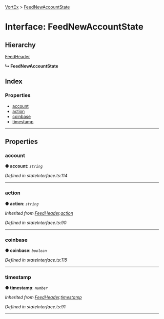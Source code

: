 [VortΞx](../README.md) > [FeedNewAccountState](../interfaces/feednewaccountstate.md)

# Interface: FeedNewAccountState

## Hierarchy

 [FeedHeader](feedheader.md)

**↳ FeedNewAccountState**

## Index

### Properties

* [account](feednewaccountstate.md#account)
* [action](feednewaccountstate.md#action)
* [coinbase](feednewaccountstate.md#coinbase)
* [timestamp](feednewaccountstate.md#timestamp)

---

## Properties

<a id="account"></a>

###  account

**● account**: *`string`*

*Defined in stateInterface.ts:114*

___
<a id="action"></a>

###  action

**● action**: *`string`*

*Inherited from [FeedHeader](feedheader.md).[action](feedheader.md#action)*

*Defined in stateInterface.ts:90*

___
<a id="coinbase"></a>

###  coinbase

**● coinbase**: *`boolean`*

*Defined in stateInterface.ts:115*

___
<a id="timestamp"></a>

###  timestamp

**● timestamp**: *`number`*

*Inherited from [FeedHeader](feedheader.md).[timestamp](feedheader.md#timestamp)*

*Defined in stateInterface.ts:91*

___

